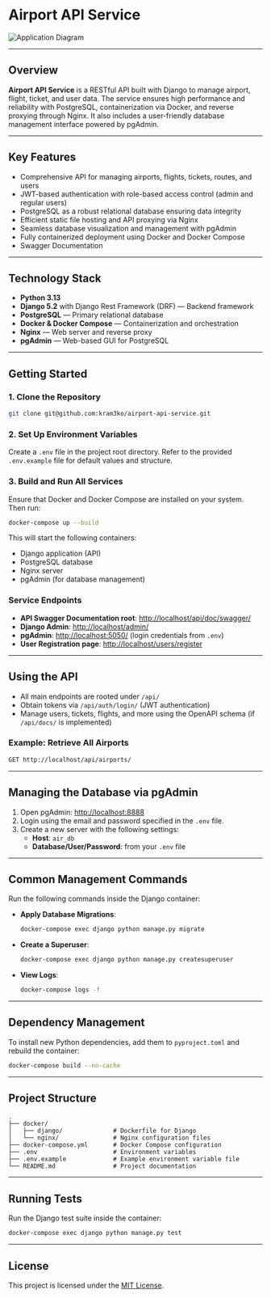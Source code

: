 # Airport API Service

![Application Diagram](https://github.com/user-attachments/assets/8dc6f28d-7e73-4101-a9fb-39120e3dcd8a)

---

## Overview

**Airport API Service** is a RESTful API built with Django to manage airport, flight, ticket, and user data. The service ensures high performance and reliability with PostgreSQL, containerization via Docker, and reverse proxying through Nginx. It also includes a user-friendly database management interface powered by pgAdmin.

---

## Key Features

- Comprehensive API for managing airports, flights, tickets, routes, and users
- JWT-based authentication with role-based access control (admin and regular users)
- PostgreSQL as a robust relational database ensuring data integrity
- Efficient static file hosting and API proxying via Nginx
- Seamless database visualization and management with pgAdmin
- Fully containerized deployment using Docker and Docker Compose
- Swagger Documentation

---

## Technology Stack

- **Python 3.13**
- **Django 5.2** with Django Rest Framework (DRF) — Backend framework
- **PostgreSQL** — Primary relational database
- **Docker & Docker Compose** — Containerization and orchestration
- **Nginx** — Web server and reverse proxy
- **pgAdmin** — Web-based GUI for PostgreSQL

---

## Getting Started

### 1. Clone the Repository
```bash
git clone git@github.com:kram3ko/airport-api-service.git
```

### 2. Set Up Environment Variables

Create a `.env` file in the project root directory.
Refer to the provided `.env.example` file for default values and structure.

### 3. Build and Run All Services

Ensure that Docker and Docker Compose are installed on your system. Then run:

```bash
docker-compose up --build
```

This will start the following containers:
- Django application (API)
- PostgreSQL database
- Nginx server
- pgAdmin (for database management)

### Service Endpoints

- **API Swagger Documentation root**: [http://localhost/api/doc/swagger/](http://localhost/api/doc/swagger/)
- **Django Admin**: [http://localhost/admin/](http://localhost/admin/)
- **pgAdmin**: [http://localhost:5050/](http://localhost:5050/) (login credentials from `.env`)
- **User Registration page**: [http://localhost/users/register](http://localhost/users/register/)

---

## Using the API

- All main endpoints are rooted under `/api/`
- Obtain tokens via `/api/auth/login/` (JWT authentication)
- Manage users, tickets, flights, and more using the OpenAPI schema (if `/api/docs/` is implemented)

### Example: Retrieve All Airports
```bash
GET http://localhost/api/airports/
```

---

## Managing the Database via pgAdmin

1. Open pgAdmin: [http://localhost:8888](http://localhost:8888)
2. Login using the email and password specified in the `.env` file.
3. Create a new server with the following settings:
   - **Host**: `air_db`
   - **Database/User/Password**: from your `.env` file

---

## Common Management Commands

Run the following commands inside the Django container:

- **Apply Database Migrations**:
  ```bash
  docker-compose exec django python manage.py migrate
  ```

- **Create a Superuser**:
  ```bash
  docker-compose exec django python manage.py createsuperuser 
  ```

- **View Logs**:
  ```bash
  docker-compose logs -f
  ```

---

## Dependency Management

To install new Python dependencies, add them to `pyproject.toml` and rebuild the container:
```bash
docker-compose build --no-cache
```

---

## Project Structure

```plaintext
.
├── docker/
│   ├── django/              # Dockerfile for Django
│   └── nginx/               # Nginx configuration files
├── docker-compose.yml       # Docker Compose configuration
├── .env                     # Environment variables
├── .env.example             # Example environment variable file
└── README.md                # Project documentation
```

---

## Running Tests

Run the Django test suite inside the container:
```bash
docker-compose exec django python manage.py test
```

---

## License

This project is licensed under the [MIT License](LICENSE).

